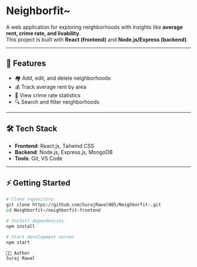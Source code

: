 # Neighborfit~

A web application for exploring neighborhoods with insights like **average rent, crime rate, and livability**.  
This project is built with **React (frontend)** and **Node.js/Express (backend)**.

---

## 🚀 Features
- 🏘️ Add, edit, and delete neighborhoods  
- 💰 Track average rent by area  
- 🚨 View crime rate statistics  
- 🔍 Search and filter neighborhoods  

---

## 🛠️ Tech Stack
- **Frontend**: React.js, Tailwind CSS  
- **Backend**: Node.js, Express.js, MongoDB  
- **Tools**: Git, VS Code  

---

## ⚡ Getting Started
```bash
# Clone repository
git clone https://github.com/SurajRawal005/Neighborfit-.git
cd Neighborfit~/neighborfit-frontend

# Install dependencies
npm install

# Start development server
npm start

👨‍💻 Author
Suraj Rawal
